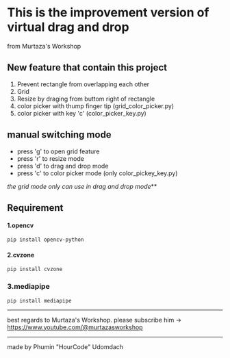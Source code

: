 # This is the improvement version of virtual drag and drop
from Murtaza's Workshop

## New feature that contain this project
1. Prevent rectangle from overlapping each other
2. Grid
3. Resize by draging from buttom right of rectangle
4. color picker with thump finger tip (grid_color_picker.py)
4. color picker with key 'c' (color_picker_key.py)

## manual switching mode
* press 'g' to open grid feature
* press 'r' to resize mode
* press 'd' to drag and drop mode
* press 'c' to color picker mode (only color_pickey_key.py)

_the grid mode only can use in drag and drop mode_**

## Requirement
#### 1.opencv
```
pip install opencv-python
```
#### 2.cvzone
```
pip install cvzone
```
### 3.mediapipe
```
pip install mediapipe
```

------------------
best regards to Murtaza's Workshop.
please subscribe him ->
https://www.youtube.com/@murtazasworkshop

------------------
made by Phumin "HourCode" Udomdach
